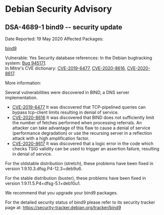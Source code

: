 
Debian Security Advisory
========================


DSA-4689-1 bind9 -- security update
-----------------------------------



Date Reported:
19 May 2020
Affected Packages:

[bind9](https://packages.debian.org/src:bind9)

Vulnerable:
Yes
Security database references:
In the Debian bugtracking system: [Bug 945171](https://bugs.debian.org/cgi-bin/bugreport.cgi?bug=945171).  
In Mitre's CVE dictionary: [CVE-2019-6477](https://security-tracker.debian.org/tracker/CVE-2019-6477), [CVE-2020-8616](https://security-tracker.debian.org/tracker/CVE-2020-8616), [CVE-2020-8617](https://security-tracker.debian.org/tracker/CVE-2020-8617).  

More information:

Several vulnerabilities were discovered in BIND, a DNS server
implementation.


* [CVE-2019-6477](https://security-tracker.debian.org/tracker/CVE-2019-6477)
It was discovered that TCP-pipelined queries can bypass tcp-client
 limits resulting in denial of service.
* [CVE-2020-8616](https://security-tracker.debian.org/tracker/CVE-2020-8616)
It was discovered that BIND does not sufficiently limit the number
 of fetches performed when processing referrals. An attacker can take
 advantage of this flaw to cause a denial of service (performance
 degradation) or use the recursing server in a reflection attack with
 a high amplification factor.
* [CVE-2020-8617](https://security-tracker.debian.org/tracker/CVE-2020-8617)
It was discovered that a logic error in the code which checks TSIG
 validity can be used to trigger an assertion failure, resulting in
 denial of service.


For the oldstable distribution (stretch), these problems have been fixed
in version 1:9.10.3.dfsg.P4-12.3+deb9u6.


For the stable distribution (buster), these problems have been fixed in
version 1:9.11.5.P4+dfsg-5.1+deb10u1.


We recommend that you upgrade your bind9 packages.


For the detailed security status of bind9 please refer to
its security tracker page at:
<https://security-tracker.debian.org/tracker/bind9>





